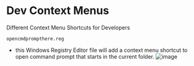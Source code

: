 # Dev Context Menus
Different Context Menu Shortcuts for Developers

`opencmdprompthere.reg`
- this Windows Registry Editor file will add a context menu shortcut to open command prompt that starts in the current folder.
![image](https://user-images.githubusercontent.com/11654917/218931589-431015a7-8f07-40b2-814c-63cc7282fada.png)
